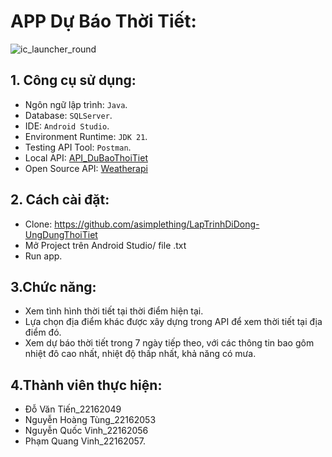 # APP Dự Báo Thời Tiết:
![ic_launcher_round](https://github.com/asimplething/LapTrinhDiDong-UngDungThoiTiet/assets/166491915/9d3818db-4033-4ec5-9424-3d5832055f3e)

## 1. Công cụ sử dụng:

+ Ngôn ngữ lập trình: `Java`.
+ Database: `SQLServer`.
+ IDE: `Android Studio`.
+ Environment Runtime: `JDK 21`.
+ Testing API Tool: `Postman`.
+ Local API: [API_DuBaoThoiTiet](https://github.com/asimplething/API_DuBaoThoiTiet)
+ Open Source API: [Weatherapi](https://api.weatherapi.com/)
## 2. Cách cài đặt:

+ Clone: https://github.com/asimplething/LapTrinhDiDong-UngDungThoiTiet
+ Mở Project trên Android Studio/ file .txt
+ Run app.
  
## 3.Chức năng:

+ Xem tình hình thời tiết tại thời điểm hiện tại.
+ Lựa chọn địa điểm khác được xây dựng trong API để xem thời tiết tại địa điểm đó.
+ Xem dự báo thời tiết trong 7 ngày tiếp theo, với các thông tin bao gôm nhiệt đô cao nhất, nhiệt độ thấp nhất, khả năng có mưa.
  
## 4.Thành viên thực hiện:
+ Đỗ Văn Tiến_22162049
+ Nguyễn Hoàng Tùng_22162053
+ Nguyễn Quốc Vinh_22162056
+ Phạm Quang Vinh_22162057.
